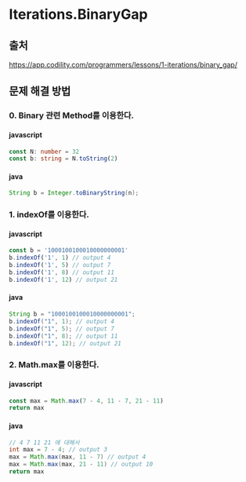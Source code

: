 # Iterations.BinaryGap

## 출처

https://app.codility.com/programmers/lessons/1-iterations/binary_gap/

## 문제 해결 방법

### 0. Binary 관련 Method를 이용한다.

#### javascript
``` ts
const N: number = 32
const b: string = N.toString(2)
```

#### java
``` java
String b = Integer.toBinaryString(n);
```

### 1. indexOf를 이용한다.

#### javascript
``` js
const b = '1000100100010000000001'
b.indexOf('1', 1) // output 4
b.indexOf('1', 5) // output 7
b.indexOf('1', 8) // output 11
b.indexOf('1', 12) // output 21
```

#### java
``` java
String b = "1000100100010000000001";
b.indexOf("1", 1); // output 4
b.indexOf("1", 5); // output 7
b.indexOf("1", 8); // output 11
b.indexOf("1", 12); // output 21
```

### 2. Math.max를 이용한다.

#### javascript

``` js
const max = Math.max(7 - 4, 11 - 7, 21 - 11)
return max
```

#### java
``` java
// 4 7 11 21 에 대해서
int max = 7 - 4; // output 3
max = Math.max(max, 11 - 7) // output 4
max = Math.max(max, 21 - 11) // output 10
return max 
```
